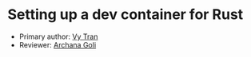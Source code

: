 # Setting up a dev container for Rust
* Primary author: [Vy Tran](https://github.com/svytran)
* Reviewer: [Archana Goli](https://github.com/archgoli)
